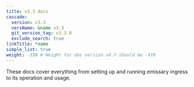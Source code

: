 ```yaml
---
title: v3.3 docs
cascade:
  version: v3.3
  versName: &name v3.3
  git_version_tag: v3.3.0
  exclude_search: true
linkTitle: *name
simple_list: true
weight: -330 # Weight for doc version vX.Y should be -XY0
---
```


These docs cover everything from setting up and running emissary ingress to its operation and usage.
